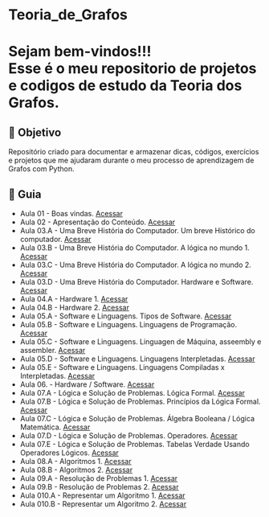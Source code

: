 # Teoria_de_Grafos

<h1> Sejam bem-vindos!!! </br>
 Esse é o meu repositorio de projetos e codigos de estudo da Teoria dos Grafos. </h1>


<h2> 🎯 Objetivo </h2>

Repositório criado para documentar e armazenar dicas, códigos, exercícios e projetos que me ajudaram durante o meu processo de aprendizagem de Grafos com Python.




<h2 dir="auto"> 🚦 Guia </h2>
<ul dir="auto">
 <li> Aula 01 - Boas vindas. <a href="https://"> Acessar </a></li>
 <li> Aula 02 - Apresentação do Conteúdo. <a href="https://"> Acessar </a></li>
 <li> Aula 03.A - Uma Breve História do Computador. Um breve Histórico do computador. <a href="https://"> Acessar </a></li>
 <li> Aula 03.B - Uma Breve História do Computador. A lógica no mundo 1. <a href="https://"> Acessar </a></li>
 <li> Aula 03.C - Uma Breve História do Computador. A lógica no mundo 2. <a href="https://"> Acessar </a></li>
 <li> Aula 03.D - Uma Breve História do Computador. Hardware e Software. <a href="https://"> Acessar </a></li>
 <li> Aula 04.A - Hardware 1. <a href="https://"> Acessar </a></li>
 <li> Aula 04.B - Hardware 2. <a href="https://"> Acessar </a></li>
 <li> Aula 05.A - Software e Linguagens. Tipos de Software. <a href="https://"> Acessar </a></li>
 <li> Aula 05.B - Software e Linguagens. Linguagens de Programação. <a href="https://"> Acessar </a></li>
 <li> Aula 05.C - Software e Linguagens. Linguagen de Máquina, asseembly e assembler. <a href="https://"> Acessar </a></li>
 <li> Aula 05.D - Software e Linguagens. Linguagens Interpletadas. <a href="https://"> Acessar </a></li>
 <li> Aula 05.E - Software e Linguagens. Linguagens Compiladas x Interpletadas. <a href="https://"> Acessar </a></li>
 <li> Aula 06. - Hardware / Software. <a href="https://"> Acessar </a></li>
 <li> Aula 07.A - Lógica e Solução de Problemas. Lógica Formal. <a href="https://"> Acessar </a></li>
 <li> Aula 07.B - Lógica e Solução de Problemas. Princípios da Lógica Formal. <a href="https://"> Acessar </a></li>
 <li> Aula 07.C - Lógica e Solução de Problemas. Álgebra Booleana / Lógica Matemática. <a href="https://"> Acessar </a></li>
 <li> Aula 07.D - Lógica e Solução de Problemas. Operadores. <a href="https://"> Acessar </a></li>
 <li> Aula 07.E - Lógica e Solução de Problemas. Tabelas Verdade Usando Operadores Lógicos. <a href="https://"> Acessar </a></li>
 <li> Aula 08.A - Algoritmos 1. <a href="https://"> Acessar </a></li>
 <li> Aula 08.B - Algoritmos 2. <a href="https://"> Acessar </a></li>
 <li> Aula 09.A - Resolução de Problemas 1. <a href="https://"> Acessar </a></li>
 <li> Aula 09.B - Resolução de Problemas 2. <a href="https://"> Acessar </a></li>
 <li> Aula 010.A - Representar um Algoritmo 1. <a href="https://"> Acessar </a></li>
 <li> Aula 010.B - Representar um Algoritmo 2. <a href="https://"> Acessar </a></li>
   

</ul>
